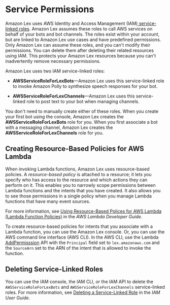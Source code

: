 # Service Permissions<a name="howitworks-service-permissions"></a>

Amazon Lex uses AWS Identity and Access Management \(IAM\)[ service\-linked roles](https://docs.aws.amazon.com/console/iam/service-linked-role)\. Amazon Lex assumes these roles to call AWS services on behalf of your bots and bot channels\. The roles exist within your account, but are linked to Amazon Lex use cases and have predefined permissions\. Only Amazon Lex can assume these roles, and you can't modify their permissions\. You can delete them after deleting their related resources using IAM\. This protects your Amazon Lex resources because you can't inadvertently remove necessary permissions\. 

Amazon Lex uses two IAM service\-linked roles:

+ **AWSServiceRoleForLexBots**—Amazon Lex uses this service\-linked role to invoke Amazon Polly to synthesize speech responses for your bot\.

+ **AWSServiceRoleForLexChannels**—Amazon Lex uses this service\-linked role to post text to your bot when managing channels\.

You don't need to manually create either of these roles\. When you create your first bot using the console, Amazon Lex creates the **AWSServiceRoleForLexBots** role for you\. When you first associate a bot with a messaging channel, Amazon Lex creates the **AWSServiceRoleForLexChannels** role for you\. 

## Creating Resource\-Based Policies for AWS Lambda<a name="howitworks-lambda"></a>

When invoking Lambda functions, Amazon Lex uses resource\-based policies\. A *resource\-based policy* is attached to a resource; it lets you specify who has access to the resource and which actions they can perform on it\. This enables you to narrowly scope permissions between Lambda functions and the intents that you have created\. It also allows you to see those permissions in a single policy when you manage Lambda functions that have many event sources\. 

For more information, see [ Using Resource\-Based Polices for AWS Lambda \(Lambda Function Policies\)](http://docs.aws.amazon.com/lambda/latest/dg/access-control-resource-based.html) in the *AWS Lambda Developer Guide*\. 

 To create resource\-based policies for intents that you associate with a Lambda function, you can use the Amazon Lex console\. Or, you can use the AWS command line interface \(AWS CLI\)\. In the AWS CLI, use the Lambda [AddPermisssion](http://docs.aws.amazon.com/lambda/latest/dg/API_AddPermission.html) API with the `Principal` field set to `lex.amazonaws.com` and the `SourceArn` set to the ARN of the intent that is allowed to invoke the function\. 

## Deleting Service\-Linked Roles<a name="howitworks-delete-service-linked-roles"></a>

You can use the IAM console, the IAM CLI, or the IAM API to delete the `AWSServiceRoleForLexBots` and `AWSServiceRoleForLexChannels` service\-linked roles\. For more information, see [Deleting a Service\-Linked Role](http://docs.aws.amazon.com/IAM/latest/UserGuide/using-service-linked-roles.html#delete-service-linked-role) in the *IAM User Guide*\.